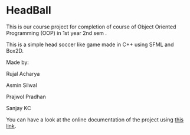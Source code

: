 # HeadBall
This is our course project for completion of course of Object Oriented Programming (OOP) in 1st year 2nd sem .

This is a simple head soccer like game made in C++ using SFML and Box2D.


Made by:

Rujal Acharya

Asmin Silwal

Prajwol Pradhan

Sanjay KC


You can have a look at the online documentation of the project using [this link](https://rujalacharya.github.io/HeadBall/).
